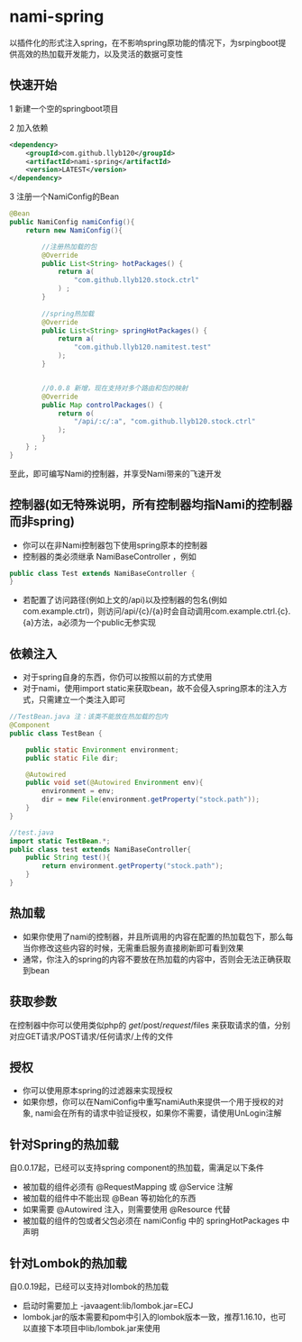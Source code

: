 # nami-spring
以插件化的形式注入spring，在不影响spring原功能的情况下，为srpingboot提供高效的热加载开发能力，以及灵活的数据可变性

## 快速开始
1 新建一个空的springboot项目

2 加入依赖

```xml
<dependency>
    <groupId>com.github.llyb120</groupId>
    <artifactId>nami-spring</artifactId>
    <version>LATEST</version>
</dependency>
```

3 注册一个NamiConfig的Bean
```java
@Bean
public NamiConfig namiConfig(){
    return new NamiConfig(){

        //注册热加载的包
        @Override
        public List<String> hotPackages() {
            return a(
                "com.github.llyb120.stock.ctrl"
            ) ;
        }
        
        //spring热加载
        @Override
        public List<String> springHotPackages() {
            return a(
                "com.github.llyb120.namitest.test"
            );
        }


        //0.0.8 新增，现在支持对多个路由和包的映射
        @Override
        public Map controlPackages() {
            return o(
                "/api/:c/:a", "com.github.llyb120.stock.ctrl"
            );
        }
    } ;
}
```

至此，即可编写Nami的控制器，并享受Nami带来的飞速开发 

## 控制器(如无特殊说明，所有控制器均指Nami的控制器而非spring)
* 你可以在非Nami控制器包下使用spring原本的控制器
* 控制器的类必须继承 NamiBaseController ，例如
```java
public class Test extends NamiBaseController {
}
```
* 若配置了访问路径(例如上文的/api)以及控制器的包名(例如com.example.ctrl)，则访问/api/{c}/{a}时会自动调用com.example.ctrl.{c}.{a}方法，a必须为一个public无参实现

## 依赖注入
* 对于spring自身的东西，你仍可以按照以前的方式使用
* 对于nami，使用import static来获取bean，故不会侵入spring原本的注入方式，只需建立一个类注入即可
```java
//TestBean.java 注：该类不能放在热加载的包内
@Component
public class TestBean {

    public static Environment environment;
    public static File dir;

    @Autowired
    public void set(@Autowired Environment env){
        environment = env;
        dir = new File(environment.getProperty("stock.path"));
    }
}

//test.java
import static TestBean.*;
public class test extends NamiBaseController{
    public String test(){
        return environment.getProperty("stock.path");
    }   
}
```

## 热加载
* 如果你使用了nami的控制器，并且所调用的内容在配置的热加载包下，那么每当你修改这些内容的时候，无需重启服务直接刷新即可看到效果
* 通常，你注入的spring的内容不要放在热加载的内容中，否则会无法正确获取到bean

## 获取参数
在控制器中你可以使用类似php的 $get/$post/$request/$files 来获取请求的值，分别对应GET请求/POST请求/任何请求/上传的文件

## 授权
* 你可以使用原本spring的过滤器来实现授权
* 如果你想，你可以在NamiConfig中重写namiAuth来提供一个用于授权的对象, nami会在所有的请求中验证授权，如果你不需要，请使用UnLogin注解

## 针对Spring的热加载
自0.0.17起，已经可以支持spring component的热加载，需满足以下条件
* 被加载的组件必须有 @RequestMapping 或 @Service 注解
* 被加载的组件中不能出现 @Bean 等初始化的东西
* 如果需要 @Autowired 注入，则需要使用 @Resource 代替
* 被加载的组件的包或者父包必须在 namiConfig 中的 springHotPackages 中声明

## 针对Lombok的热加载
自0.0.19起，已经可以支持对lombok的热加载
* 启动时需要加上 -javaagent:lib/lombok.jar=ECJ 
* lombok.jar的版本需要和pom中引入的lombok版本一致，推荐1.16.10，也可以直接下本项目中lib/lombok.jar来使用